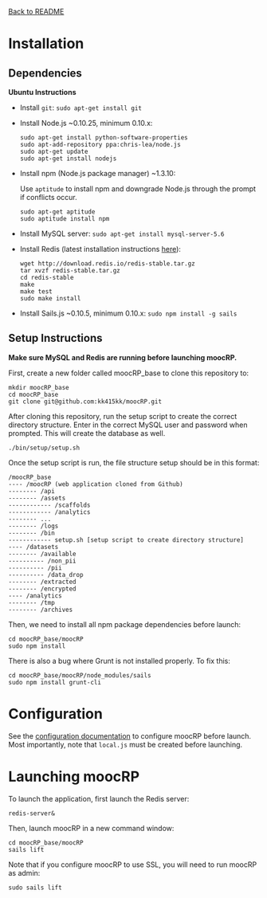 [Back to README](../README.md)

Installation
================

## Dependencies

**Ubuntu Instructions**

* Install ````git````: ````sudo apt-get install git````
* Install Node.js ~0.10.25, minimum 0.10.x:

    ````
    sudo apt-get install python-software-properties
    sudo apt-add-repository ppa:chris-lea/node.js
    sudo apt-get update
    sudo apt-get install nodejs
    ````

* Install npm (Node.js package manager) ~1.3.10:

    Use ````aptitude```` to install npm and downgrade Node.js through the prompt if conflicts occur.
    ````
    sudo apt-get aptitude
    sudo aptitude install npm 
    ````

* Install MySQL server: ````sudo apt-get install mysql-server-5.6````
* Install Redis (latest installation instructions [here](http://redis.io/topics/quickstart)): 

    ```
    wget http://download.redis.io/redis-stable.tar.gz
    tar xvzf redis-stable.tar.gz
    cd redis-stable
    make
    make test
    sudo make install
    ```

* Install Sails.js ~0.10.5, minimum 0.10.x: ````sudo npm install -g sails````

## Setup Instructions
<b>Make sure MySQL and Redis are running before launching moocRP.</b>

First, create a new folder called moocRP_base to clone this repository to:
````
mkdir moocRP_base
cd moocRP_base
git clone git@github.com:kk415kk/moocRP.git
````

After cloning this repository, run the setup script to create the correct directory structure. Enter in the correct MySQL user and password when prompted. This will create the database as well.
````
./bin/setup/setup.sh
````

Once the setup script is run, the file structure setup should be in this format:
````
/moocRP_base
---- /moocRP (web application cloned from Github)
-------- /api
-------- /assets
------------ /scaffolds
------------ /analytics
-------- ...
-------- /logs
-------- /bin
------------ setup.sh [setup script to create directory structure]
---- /datasets
-------- /available
---------- /non_pii
---------- /pii
---------- /data_drop
-------- /extracted
-------- /encrypted
---- /analytics
-------- /tmp
-------- /archives
````

Then, we need to install all npm package dependencies before launch:
````
cd moocRP_base/moocRP
sudo npm install
````

There is also a bug where Grunt is not installed properly. To fix this:
````
cd moocRP_base/moocRP/node_modules/sails
sudo npm install grunt-cli
````

Configuration
================
See the [configuration documentation](configuration.md) to configure moocRP before launch. Most importantly, note that `local.js` must be created before launching.


Launching moocRP
================
To launch the application, first launch the Redis server:
````
redis-server&
````

Then, launch moocRP in a new command window:
````
cd moocRP_base/moocRP
sails lift
````

Note that if you configure moocRP to use SSL, you will need to run moocRP as admin:
````
sudo sails lift
````
